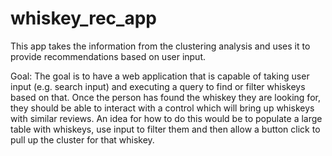 # whiskey_rec_app
This app takes the information from the clustering analysis and uses it to provide recommendations based on user input.

Goal: The goal is to have a web application that is capable of taking user input (e.g. search input) and executing a query to find or filter whiskeys based on that. 
Once the person has found the whiskey they are looking for, they should be able to interact with a control which will bring up whiskeys with similar reviews. An idea 
for how to do this would be to populate a large table with whiskeys, use input to filter them and then allow a button click to pull up the cluster for that whiskey. 
